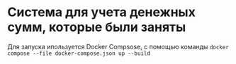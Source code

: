 # Система для учета денежных сумм, которые были заняты
Для запуска ипользуется Docker Compsose, с помощью команды `docker compose --file docker-compose.json up --build`
